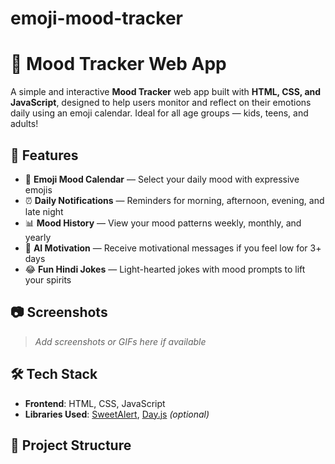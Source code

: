 # emoji-mood-tracker
# 🌈 Mood Tracker Web App

A simple and interactive **Mood Tracker** web app built with **HTML, CSS, and JavaScript**, designed to help users monitor and reflect on their emotions daily using an emoji calendar. Ideal for all age groups — kids, teens, and adults!

## 🚀 Features

- 📅 **Emoji Mood Calendar** — Select your daily mood with expressive emojis
- ⏰ **Daily Notifications** — Reminders for morning, afternoon, evening, and late night
- 📊 **Mood History** — View your mood patterns weekly, monthly, and yearly
- 🤖 **AI Motivation** — Receive motivational messages if you feel low for 3+ days
- 😂 **Fun Hindi Jokes** — Light-hearted jokes with mood prompts to lift your spirits

## 📷 Screenshots

> _Add screenshots or GIFs here if available_

## 🛠️ Tech Stack

- **Frontend**: HTML, CSS, JavaScript
- **Libraries Used**: [SweetAlert](https://sweetalert2.github.io/), [Day.js](https://day.js.org/) _(optional)_

## 📂 Project Structure

